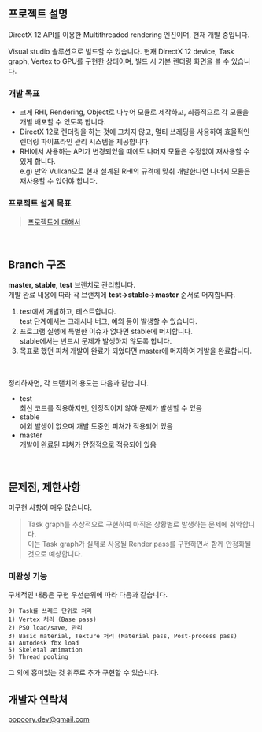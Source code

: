 ## 프로젝트 설명
DirectX 12 API를 이용한 Multithreaded rendering 엔진이며, 현재 개발 중입니다.

Visual studio 솔루션으로 빌드할 수 있습니다. 현재 DirectX 12 device, Task graph, Vertex to GPU를 구현한 상태이며, 빌드 시 기본 렌더링 화면을 볼 수 있습니다.

### 개발 목표
* 크게 RHI, Rendering, Object로 나누어 모듈로 제작하고, 최종적으로 각 모듈을 개별 배포할 수 있도록 합니다.
* DirectX 12로 렌더링을 하는 것에 그치지 않고, 멀티 쓰레딩을 사용하여 효율적인 렌더링 파이프라인 관리 시스템을 제공합니다.
* RHI에서 사용하는 API가 변경되었을 때에도 나머지 모듈은 수정없이 재사용할 수 있게 합니다.<br>e.g) 만약 Vulkan으로 현재 설계된 RHI의 규격에 맞춰 개발한다면 나머지 모듈은 재사용할 수 있어야 합니다.

### 프로젝트 설계 목표
> [프로젝트에 대해서](https://github.com/popoory67/DX12_Rendering/wiki/문서#프로젝트에-대해서)
<br>

## Branch 구조
**master, stable, test** 브랜치로 관리합니다.<br>개발 완료 내용에 따라 각 브랜치에 **test->stable->master** 순서로 머지합니다.

1) test에서 개발하고, 테스트합니다.<br>test 단계에서는 크래시나 버그, 예외 등이 발생할 수 있습니다.
2) 프로그램 실행에 특별한 이슈가 없다면 stable에 머지합니다.<br>stable에서는 반드시 문제가 발생하지 않도록 합니다.
3) 목표로 했던 피쳐 개발이 완료가 되었다면 master에 머지하여 개발을 완료합니다.

<br>

정리하자면, 각 브랜치의 용도는 다음과 같습니다.

* test<br>최신 코드를 적용하지만, 안정적이지 않아 문제가 발생할 수 있음
* stable<br>예외 발생이 없으며 개발 도중인 피쳐가 적용되어 있음
* master<br>개발이 완료된 피쳐가 안정적으로 적용되어 있음

<br>

## 문제점, 제한사항
미구현 사항이 매우 많습니다.
> Task graph를 추상적으로 구현하여 아직은 상황별로 발생하는 문제에 취약합니다.<br>이는 Task graph가 실제로 사용될 Render pass를 구현하면서 함께 안정화될 것으로 예상합니다.

### 미완성 기능
구체적인 내용은 구현 우선순위에 따라 다음과 같습니다.
	
    0) Task를 쓰레드 단위로 처리
    1) Vertex 처리 (Base pass)
    2) PSO load/save, 관리
    3) Basic material, Texture 처리 (Material pass, Post-process pass)
    4) Autodesk fbx load
    5) Skeletal animation
    6) Thread pooling

그 외에 흥미있는 것 위주로 추가 구현할 수 있습니다.

## 개발자 연락처
popoory.dev@gmail.com
